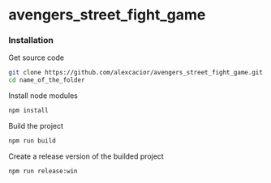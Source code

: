 # avengers_street_fight_game

### Installation

Get source code

```sh
git clone https://github.com/alexcacior/avengers_street_fight_game.git name_of_the_folder
cd name_of_the_folder
```

Install node modules

```sh
npm install
```

Build the project
```sh
npm run build
```

Create a release version of the builded project

```sh
npm run release:win
```
